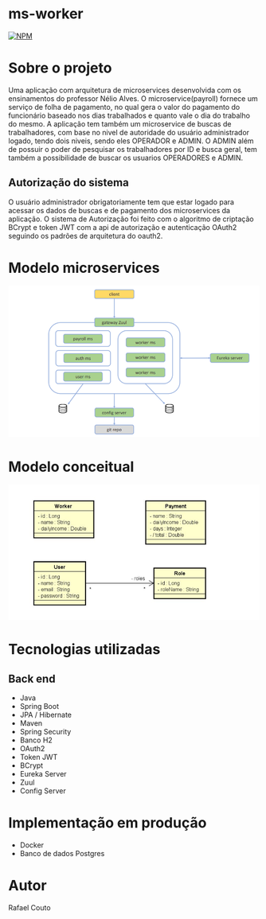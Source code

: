 # ms-worker
[![NPM](https://img.shields.io/npm/l/react)](https://github.com/RafaelCoutoP/ms-worker/blob/main/LICENSE)

# Sobre o projeto

Uma aplicação com arquitetura de microservices desenvolvida com os ensinamentos do professor Nélio Alves. O microservice(payroll) fornece um serviço de folha de pagamento, no qual gera o valor do pagamento do funcionário baseado nos dias trabalhados e quanto vale o dia do trabalho do mesmo. A aplicação tem também um microservice de buscas de trabalhadores, com base no nivel de autoridade do usuário administrador logado, tendo dois niveis, sendo eles OPERADOR e ADMIN. O ADMIN além de possuir o poder de pesquisar os trabalhadores por ID e busca geral, tem também a possibilidade de buscar os usuarios OPERADORES e ADMIN.

## Autorização do sistema

O usuário administrador obrigatoriamente tem que estar logado para acessar os dados de buscas e de pagamento dos microservices da aplicação.
O sistema de Autorização foi feito com o algoritmo de criptação BCrypt e token JWT com a api  de autorização e autenticação OAuth2 seguindo os padrões de arquitetura do oauth2.

# Modelo microservices

![modelo microservice](https://github.com/RafaelCoutoP/ms-worker/blob/main/assets/Captura%20de%20Tela%20(52).png)


# Modelo conceitual

![modelo conceitual](https://github.com/RafaelCoutoP/ms-worker/blob/main/assets/Captura%20de%20Tela%20(51).png)

# Tecnologias utilizadas
## Back end
- Java
- Spring Boot
- JPA / Hibernate
- Maven
- Spring Security
- Banco H2
- OAuth2
- Token JWT
- BCrypt
- Eureka Server
- Zuul
- Config Server

# Implementação em produção
- Docker 
- Banco de dados Postgres

# Autor
Rafael Couto
